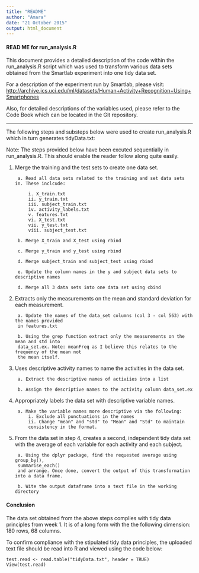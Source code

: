 ```yaml
---
title: "README"
author: "Amara"
date: "21 October 2015"
output: html_document
---
```


#### READ ME for run_analysis.R

This document provides a detailed description of the code within the run_analysis.R
script which was used to transform various data sets obtained from the Smartlab 
experiment into one tidy data set. 

For a description of the experiment run by Smartlab, please visit:
http://archive.ics.uci.edu/ml/datasets/Human+Activity+Recognition+Using+Smartphones

Also, for detailed descriptions of the variables used, please refer to the Code Book 
which can be located in the Git repository.

_ _ _ _ _ _ _ _ _ _ _ _ _ _ _ _ _ _ _ _ _ _ _ _ _ _ _ _ _ _ _ _ _ _ _ _ _ _ _ _ _ _ _ _ _ _ 

The following steps and substeps below were used to create run_analysis.R which in turn 
generates tidyData.txt:

Note: The steps provided below have been excuted sequentially in run_analysis.R. This 
should enable the reader follow along quite easily.

1. Merge the training and the test sets to create one data set.

        a. Read all data sets related to the training and set data sets in. These inclcude: 
        
        	i. X_train.txt
        	ii. y_train.txt
        	iii. subject_train.txt
        	iv. activity_labels.txt
        	v. features.txt
        	vi. X_test.txt
        	vii. y_test.txt
        	viii. subject_test.txt
        
        b. Merge X_train and X_test using rbind 
        
        c. Merge y_train and y_test using rbind 
        
        d. Merge subject_train and subject_test using rbind
        
        e. Update the column names in the y and subject data sets to descriptive names
        
        d. Merge all 3 data sets into one data set using cbind 


2. Extracts only the measurements on the mean and standard deviation for each measurement. 
        
        a. Update the names of the data_set columns (col 3 - col 563) with the names provided
        in features.txt
        
        b. Using the grep function extract only the measurements on the mean and std into
        data_set.ex. Note: meanFreq as I believe this relates to the frequency of the mean not 
        the mean itself.


3. Uses descriptive activity names to name the activities in the data set.
        
        a. Extract the descriptive names of activiies into a list
        
        b. Assign the descriptive names to the activity column data_set.ex


4. Appropriately labels the data set with descriptive variable names. 

        a. Make the variable names more descriptive via the following:
        	i. Exclude all punctuations in the names
        	ii. Change "mean" and "std" to "Mean" and "Std" to maintain 
        	consistency in the format. 


5. From the data set in step 4, creates a second, independent tidy data set with the average
   of each variable for each activity and each subject.

        a. Using the dplyr package, find the requested average using group_by(), 
        summarise_each()
        and arrange. Once done, convert the output of this transformation into a data frame.
        
        b. Wite the output dataframe into a text file in the working directory


#### Conclusion

The data set obtained from the above steps complies with tidy data principles from week 1. 
It is of a long form with the the following dimension: 180 rows, 68 columns. 

To confirm compliance with the stipulated tidy data principles, the uploaded text file should 
be read into R and viewed using the code below:

```{r, eval=FALSE}
test.read <- read.table("tidyData.txt", header = TRUE)
View(test.read)
```


